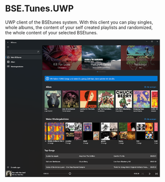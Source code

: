 # BSE.Tunes.UWP
UWP client of the BSEtunes system. With this client you can play singles, whole albums, the content of your self created playlists and randomized, the whole content of your selected BSEtunes.

![BSEtunes Homesrceen](/images/BSEtunes_UWP_HomeScreen.png)